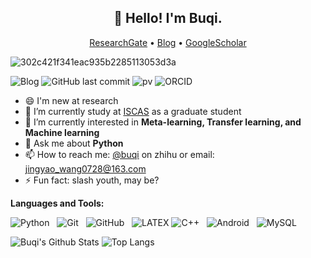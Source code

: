 <h2 align="center">👋 Hello! I'm Buqi.</h2>
<p align="center">
  <a href="https://www.researchgate.net/profile/Jingyao-Wang-15">ResearchGate</a> •
  <a href="https://www.zhihu.com/people/wang-dou-ya-11">Blog</a> •
  <a href="https://scholar.google.com/citations?user=btThEsYAAAAJ&hl=zh-CN">GoogleScholar</a>
</p>

![302c421f341eac935b2285113053d3a](https://github.com/WangJingyao07/WangJingyao07/assets/45681444/57b0b841-7ae0-434c-beaa-a9a020440817)

![Blog](https://img.shields.io/badge/Blog-Buqi-informational?style=flat-square&color=black&logo=vercel&logoColor=white)
![GitHub last commit](https://img.shields.io/github/last-commit/WangJingyao07/WangJingyao07)
![pv](https://pageview.vercel.app/?github_user=WangJingyao07)
![ORCID](https://img.shields.io/badge/ORCID-0000--0003--1782--8704-blue?style=flat-square&logo=orcid&logoColor=white)

- 😄 I'm new at research
- 🔭 I’m currently study at [ISCAS](http://www.is.cas.cn/) as a graduate student
- 🌱 I’m currently interested in **Meta-learning, Transfer learning, and Machine learning**
- 💬 Ask me about **Python**
- 📫 How to reach me: [@buqi](https://www.zhihu.com/people/wang-dou-ya-11) on zhihu or email: <jingyao_wang0728@163.com>
- ⚡ Fun fact: slash youth, may be?


**Languages and Tools:** 

![Python](https://img.shields.io/badge/-Python-black?logo=Python&style=social)&nbsp;&nbsp;
![Git](https://img.shields.io/badge/-Git-black?logo=git&style=social)&nbsp;&nbsp;
![GitHub](https://img.shields.io/badge/-GitHub-black?logo=github&style=social)&nbsp;&nbsp;
![LATEX](https://img.shields.io/badge/-LATEX-black?logo=latex&style=social)
![C++](https://img.shields.io/badge/-c++-black?logo=c%2B%2B&style=social)&nbsp;&nbsp;
![Android](https://img.shields.io/badge/-Android-black?logo=android&style=social)&nbsp;&nbsp;
![MySQL](https://img.shields.io/badge/-MySQL-black?logo=mysql&style=social)&nbsp;&nbsp;

![Buqi's Github Stats](https://github-readme-stats.vercel.app/api?username=WangJingyao07&count_private=true&show_icons=true&include_all_commits=true)
![Top Langs](https://github-readme-stats.vercel.app/api/top-langs/?username=WangJingyao07&hide=TeX&layout=compact)
